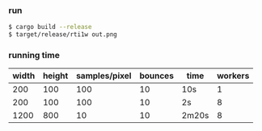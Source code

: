 ### run
```bash
$ cargo build --release
$ target/release/rti1w out.png
```

### running time
width | height | samples/pixel | bounces | time | workers
--- | --- | --- | --- | --- | ---
200 | 100 | 100 | 10 | 10s | 1
200 | 100 | 100 | 10 | 2s | 8
1200 | 800 | 10 | 10 | 2m20s | 8
